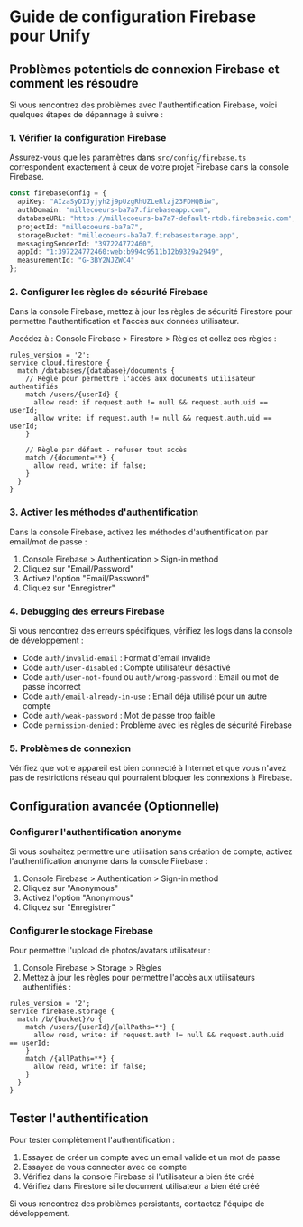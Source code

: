 # Guide de configuration Firebase pour Unify

## Problèmes potentiels de connexion Firebase et comment les résoudre

Si vous rencontrez des problèmes avec l'authentification Firebase, voici quelques étapes de dépannage à suivre :

### 1. Vérifier la configuration Firebase

Assurez-vous que les paramètres dans `src/config/firebase.ts` correspondent exactement à ceux de votre projet Firebase dans la console Firebase.

```typescript
const firebaseConfig = {
  apiKey: "AIzaSyDIJyjyh2j9pUzgRhUZLeRlzj23FDHQBiw",
  authDomain: "millecoeurs-ba7a7.firebaseapp.com",
  databaseURL: "https://millecoeurs-ba7a7-default-rtdb.firebaseio.com",
  projectId: "millecoeurs-ba7a7",
  storageBucket: "millecoeurs-ba7a7.firebasestorage.app",
  messagingSenderId: "397224772460",
  appId: "1:397224772460:web:b994c9511b12b9329a2949",
  measurementId: "G-3BY2NJZWC4"
};
```

### 2. Configurer les règles de sécurité Firebase

Dans la console Firebase, mettez à jour les règles de sécurité Firestore pour permettre l'authentification et l'accès aux données utilisateur.

Accédez à : Console Firebase > Firestore > Règles et collez ces règles :

```
rules_version = '2';
service cloud.firestore {
  match /databases/{database}/documents {
    // Règle pour permettre l'accès aux documents utilisateur authentifiés
    match /users/{userId} {
      allow read: if request.auth != null && request.auth.uid == userId;
      allow write: if request.auth != null && request.auth.uid == userId;
    }
    
    // Règle par défaut - refuser tout accès
    match /{document=**} {
      allow read, write: if false;
    }
  }
}
```

### 3. Activer les méthodes d'authentification

Dans la console Firebase, activez les méthodes d'authentification par email/mot de passe :

1. Console Firebase > Authentication > Sign-in method
2. Cliquez sur "Email/Password"
3. Activez l'option "Email/Password"
4. Cliquez sur "Enregistrer"

### 4. Debugging des erreurs Firebase

Si vous rencontrez des erreurs spécifiques, vérifiez les logs dans la console de développement :

- Code `auth/invalid-email` : Format d'email invalide
- Code `auth/user-disabled` : Compte utilisateur désactivé
- Code `auth/user-not-found` ou `auth/wrong-password` : Email ou mot de passe incorrect
- Code `auth/email-already-in-use` : Email déjà utilisé pour un autre compte
- Code `auth/weak-password` : Mot de passe trop faible
- Code `permission-denied` : Problème avec les règles de sécurité Firebase

### 5. Problèmes de connexion

Vérifiez que votre appareil est bien connecté à Internet et que vous n'avez pas de restrictions réseau qui pourraient bloquer les connexions à Firebase.

## Configuration avancée (Optionnelle)

### Configurer l'authentification anonyme

Si vous souhaitez permettre une utilisation sans création de compte, activez l'authentification anonyme dans la console Firebase :

1. Console Firebase > Authentication > Sign-in method
2. Cliquez sur "Anonymous"
3. Activez l'option "Anonymous"
4. Cliquez sur "Enregistrer"

### Configurer le stockage Firebase

Pour permettre l'upload de photos/avatars utilisateur :

1. Console Firebase > Storage > Règles
2. Mettez à jour les règles pour permettre l'accès aux utilisateurs authentifiés :

```
rules_version = '2';
service firebase.storage {
  match /b/{bucket}/o {
    match /users/{userId}/{allPaths=**} {
      allow read, write: if request.auth != null && request.auth.uid == userId;
    }
    match /{allPaths=**} {
      allow read, write: if false;
    }
  }
}
```

## Tester l'authentification

Pour tester complètement l'authentification :

1. Essayez de créer un compte avec un email valide et un mot de passe
2. Essayez de vous connecter avec ce compte
3. Vérifiez dans la console Firebase si l'utilisateur a bien été créé
4. Vérifiez dans Firestore si le document utilisateur a bien été créé

Si vous rencontrez des problèmes persistants, contactez l'équipe de développement.
